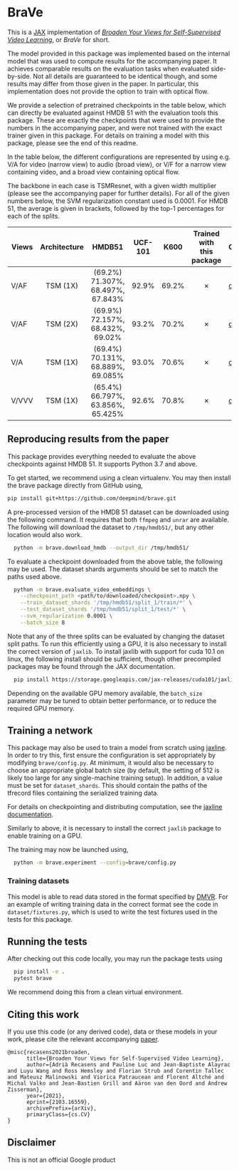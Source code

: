 # BraVe

This is a [JAX](https://jax.readthedocs.io/) implementation of
[*Broaden Your Views for Self-Supervised Video Learning*](https://arxiv.org/abs/2103.16559),
or *BraVe* for short.

The model provided in this package was implemented based on the internal model
that was used to compute results for the accompanying paper. It achieves
comparable results on the evaluation tasks when evaluated side-by-side. Not all
details are guaranteed to be identical though, and some results may differ from
those given in the paper. In particular, this implementation does not provide
the option to train with optical flow.

We provide a selection of pretrained checkpoints in the table below, which can
directly be evaluated against HMDB 51 with the evaluation tools this package.
These are exactly the checkpoints that were used to provide the numbers in the
accompanying paper, and were not trained with the exact trainer given in this
package. For details on training a model with this package, please see the end
of this readme.

In the table below, the different configurations are represented by using e.g.
V/A for video (narrow view) to audio (broad view), or V/F for a narrow view
containing video, and a broad view containing optical flow.

The backbone in each case is TSMResnet, with a given width multiplier (please
see the accompanying paper for further details). For all of the given numbers
below, the SVM regularization constant used is 0.0001. For HMDB 51, the average
is given in brackets, followed by the top-1 percentages for each of the splits.

<!-- mdformat off(allow long lines) -->
Views         | Architecture  | HMDB51                             | UCF-101 | K600  | Trained with this package   | Checkpoint
------------- |:-------------:|:----------------------------------:|:-------:|:-----:|:---------------------------:| -----------
V/AF          | TSM (1X)      | (69.2%) 71.307%, 68.497%, 67.843%  | 92.9%   | 69.2% | ✗                           | [download](https://storage.googleapis.com/dm-jaxline/brave/29557527_2_0.npy)
V/AF          | TSM (2X)      | (69.9%) 72.157%, 68.432%, 69.02%   | 93.2%   | 70.2% | ✗                           | [download](https://storage.googleapis.com/dm-jaxline/brave/29509415_1_0.npy)
V/A           | TSM (1X)      | (69.4%) 70.131%, 68.889%, 69.085%  | 93.0%   | 70.6% | ✗                           | [download](https://storage.googleapis.com/dm-jaxline/brave/29466668_1_0.npy)
V/VVV         | TSM (1X)      | (65.4%) 66.797%, 63.856%, 65.425%  | 92.6%   | 70.8% | ✗                           | [download](https://storage.googleapis.com/dm-jaxline/brave/29332798_5_0.npy)
<!-- mdformat on -->

## Reproducing results from the paper

This package provides everything needed to evaluate the above checkpoints
against HMDB 51. It supports Python 3.7 and above.

To get started, we recommend using a clean virtualenv. You may then install the
brave package directly from GitHub using,

```bash
pip install git+https://github.com/deepmind/brave.git
```

A pre-processed version of the HMDB 51 dataset can be downloaded using the
following command. It requires that both `ffmpeg` and `unrar` are available. The
following will download the dataset to `/tmp/hmdb51/`, but any other location
would also work.

```bash
  python -m brave.download_hmdb --output_dir /tmp/hmdb51/
```

To evaluate a checkpoint downloaded from the above table, the following may be
used. The dataset shards arguments should be set to match the paths used above.

```bash
  python -m brave.evaluate_video_embeddings \
    --checkpoint_path <path/to/downloaded/checkpoint>.npy \
    --train_dataset_shards '/tmp/hmdb51/split_1/train/*' \
    --test_dataset_shards '/tmp/hmdb51/split_1/test/*' \
    --svm_regularization 0.0001 \
    --batch_size 8
```

Note that any of the three splits can be evaluated by changing the dataset split
paths. To run this efficiently using a GPU, it is also necessary to install the
correct version of `jaxlib`. To install jaxlib with support for cuda 10.1 on
linux, the following install should be sufficient, though other precompiled
packages may be found through the JAX documentation.

```bash
  pip install https://storage.googleapis.com/jax-releases/cuda101/jaxlib-0.1.69+cuda101-cp39-none-manylinux2010_x86_64.whl
```

Depending on the available GPU memory available, the `batch_size` parameter may
be tuned to obtain better performance, or to reduce the required GPU memory.

## Training a network

This package may also be used to train a model from scratch using
[jaxline](https://github.com/deepmind/jaxline). In order to try this, first
ensure the configuration is set appropriately by modifying `brave/config.py`. At
minimum, it would also be necessary to choose an appropriate global batch size
(by default, the setting of 512 is likely too large for any single-machine
training setup). In addition, a value must be set for `dataset_shards`. This
should contain the paths of the tfrecord files containing the serialized
training data.

For details on checkpointing and distributing computation, see the
[jaxline documentation](https://github.com/deepmind/jaxline).

Similarly to above, it is necessary to install the correct `jaxlib` package to
enable training on a GPU.

The training may now be launched using,

```bash
  python -m brave.experiment --config=brave/config.py
```

### Training datasets

This model is able to read data stored in the format specified by
[DMVR](https://github.com/deepmind/dmvr). For an example of writing training
data in the correct format see the code in `dataset/fixtures.py`, which is used
to write the test fixtures used in the tests for this package.

## Running the tests

After checking out this code locally, you may run the package tests using

```bash
  pip install -e .
  pytest brave
```

We recommend doing this from a clean virtual environment.

## Citing this work

If you use this code (or any derived code), data or these models in your work,
please cite the relevant accompanying [paper](https://arxiv.org/abs/2103.16559).

```
@misc{recasens2021broaden,
      title={Broaden Your Views for Self-Supervised Video Learning},
      author={Adrià Recasens and Pauline Luc and Jean-Baptiste Alayrac and Luyu Wang and Ross Hemsley and Florian Strub and Corentin Tallec and Mateusz Malinowski and Viorica Patraucean and Florent Altché and Michal Valko and Jean-Bastien Grill and Aäron van den Oord and Andrew Zisserman},
      year={2021},
      eprint={2103.16559},
      archivePrefix={arXiv},
      primaryClass={cs.CV}
}
```

## Disclaimer

This is not an official Google product
